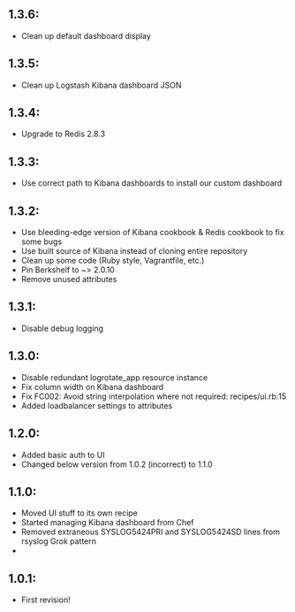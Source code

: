 ## 1.3.6:

* Clean up default dashboard display

## 1.3.5:

* Clean up Logstash Kibana dashboard JSON

## 1.3.4:

* Upgrade to Redis 2.8.3

## 1.3.3:

* Use correct path to Kibana dashboards to install our custom dashboard

## 1.3.2:

* Use bleeding-edge version of Kibana cookbook & Redis cookbook to fix some bugs
* Use built source of Kibana instead of cloning entire repository
* Clean up some code (Ruby style, Vagrantfile, etc.)
* Pin Berkshelf to ~> 2.0.10
* Remove unused attributes

## 1.3.1:

* Disable debug logging

## 1.3.0:

* Disable redundant logrotate_app resource instance
* Fix column width on Kibana dashboard
* Fix FC002: Avoid string interpolation where not required: recipes/ui.rb:15
* Added loadbalancer settings to attributes

## 1.2.0:

* Added basic auth to UI
* Changed below version from 1.0.2 (incorrect) to 1.1.0

## 1.1.0:

* Moved UI stuff to its own recipe
* Started managing Kibana dashboard from Chef
* Removed extraneous SYSLOG5424PRI and SYSLOG5424SD lines from rsyslog Grok pattern
*

## 1.0.1:

* First revision!
